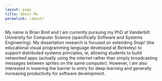 ```yaml
---
layout: page
title: About Me
permalink: /about/
---
```


My name is Brian Broll and I am currently pursuing my PhD at Vanderbilt University for Computer Science (specifically Software and Systems Engineering). My dissertation research is focused on extending _Snap!_ (the educational visual programming language developed at Berkeley) to support distributed systems principles, ie, allowing students to build networked apps (actually using the internet rather than simply broadcasting messages between sprites on the same computer). However, I am also interested in lowering the barrier to entry for deep learning and generally increasing productivity for software development.

